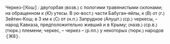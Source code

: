 ---
---

Черкез-⟦Кош⟧
: двугорбая ⦅возв.⦆ с пологими травянистыми склонами; на обращенном к ⦅Ю⦆ утесы. В ⦅ю-вост.⦆ части Бабуган-яйлы, к ⦅В⦆ от ⦅г.⦆ Зейтин-Кош; в 3 км к ⦅С⦆ от ⦅н.п.⦆ Запрудное ⦅Алушт.⦆ ⦅ср.⦆ черкесы, – народ Кавказа, предположительно живший и в Крыму; ⦅назв.⦆ ⦅ср.в.⦆ ⦅тюрк.⦆ племени; черкес, – черкез – ⦅р.пл.⦆ у некоторых ⦅тюрк.⦆ народов ⦃Ж8⦄.
